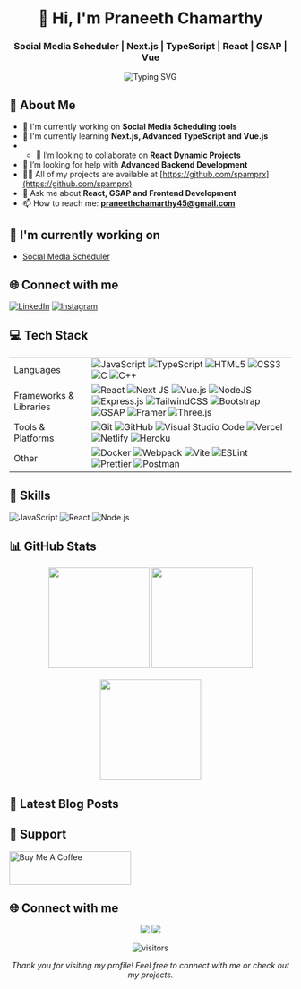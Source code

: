 <h1 align="center">👋 Hi, I'm Praneeth Chamarthy</h1>
<h3 align="center">Social Media Scheduler | Next.js | TypeScript | React | GSAP | Vue</h3>

<p align="center">
  <img src="https://readme-typing-svg.herokuapp.com?font=Fira+Code&pause=1000&color=2986CC&center=true&vCenter=true&width=435&lines=Front+End+Developer;Always+learning+new+things" alt="Typing SVG" />
</p>

## 🚀 About Me
- 🔭 I'm currently working on **Social Media Scheduling tools**
- 🌱 I'm currently learning **Next.js, Advanced TypeScript and Vue.js**
- - 👯 I’m looking to collaborate on **React Dynamic Projects**
- 🤝 I’m looking for help with **Advanced Backend Development**
- 👨‍💻 All of my projects are available at [https://github.com/spamprx](https://github.com/spamprx)
- 💬 Ask me about **React, GSAP and Frontend Development**
- 📫 How to reach me: **praneethchamarthy45@gmail.com**

## 🔭 I'm currently working on
- [Social Media Scheduler](https://github.com/spamprx/social-media-scheduler)

## 🌐 Connect with me
[![LinkedIn](https://img.shields.io/badge/LinkedIn-0077B5?style=for-the-badge&logo=linkedin&logoColor=white)](https://linkedin.com/in/praneeth-chamarthy)
[![Instagram](https://img.shields.io/badge/Instagram-E4405F?style=for-the-badge&logo=instagram&logoColor=white)](https://instagram.com/praneeth__chamarthy)

## 💻 Tech Stack

<table>
  <tr>
    <td>Languages</td>
    <td>
      <img src="https://img.shields.io/badge/javascript-%23323330.svg?style=for-the-badge&logo=javascript&logoColor=%23F7DF1E" alt="JavaScript" />
      <img src="https://img.shields.io/badge/typescript-%23007ACC.svg?style=for-the-badge&logo=typescript&logoColor=white" alt="TypeScript" />
      <img src="https://img.shields.io/badge/html5-%23E34F26.svg?style=for-the-badge&logo=html5&logoColor=white" alt="HTML5" />
      <img src="https://img.shields.io/badge/css3-%231572B6.svg?style=for-the-badge&logo=css3&logoColor=white" alt="CSS3" />
      <img src="https://img.shields.io/badge/c-%2300599C.svg?style=for-the-badge&logo=c&logoColor=white" alt="C" />
      <img src="https://img.shields.io/badge/c++-%2300599C.svg?style=for-the-badge&logo=c%2B%2B&logoColor=white" alt="C++" />
    </td>
  </tr>
  <tr>
    <td>Frameworks & Libraries</td>
    <td>
      <img src="https://img.shields.io/badge/react-%2320232a.svg?style=for-the-badge&logo=react&logoColor=%2361DAFB" alt="React" />
      <img src="https://img.shields.io/badge/Next-black?style=for-the-badge&logo=next.js&logoColor=white" alt="Next JS" />
      <img src="https://img.shields.io/badge/vuejs-%2335495e.svg?style=for-the-badge&logo=vuedotjs&logoColor=%234FC08D" alt="Vue.js" />
      <img src="https://img.shields.io/badge/node.js-6DA55F?style=for-the-badge&logo=node.js&logoColor=white" alt="NodeJS" />
      <img src="https://img.shields.io/badge/express.js-%23404d59.svg?style=for-the-badge&logo=express&logoColor=%2361DAFB" alt="Express.js" />
      <img src="https://img.shields.io/badge/tailwindcss-%2338B2AC.svg?style=for-the-badge&logo=tailwind-css&logoColor=white" alt="TailwindCSS" />
      <img src="https://img.shields.io/badge/bootstrap-%23563D7C.svg?style=for-the-badge&logo=bootstrap&logoColor=white" alt="Bootstrap" />
      <img src="https://img.shields.io/badge/GSAP-88CE02?style=for-the-badge&logo=greensock&logoColor=white" alt="GSAP" />
      <img src="https://img.shields.io/badge/Framer-black?style=for-the-badge&logo=framer&logoColor=blue" alt="Framer" />
      <img src="https://img.shields.io/badge/threejs-black?style=for-the-badge&logo=three.js&logoColor=white" alt="Three.js" />
    </td>
  </tr>
  <tr>
    <td>Tools & Platforms</td>
    <td>
      <img src="https://img.shields.io/badge/git-%23F05033.svg?style=for-the-badge&logo=git&logoColor=white" alt="Git" />
      <img src="https://img.shields.io/badge/github-%23121011.svg?style=for-the-badge&logo=github&logoColor=white" alt="GitHub" />
      <img src="https://img.shields.io/badge/Visual%20Studio%20Code-0078d7.svg?style=for-the-badge&logo=visual-studio-code&logoColor=white" alt="Visual Studio Code" />
      <img src="https://img.shields.io/badge/vercel-%23000000.svg?style=for-the-badge&logo=vercel&logoColor=white" alt="Vercel" />
      <img src="https://img.shields.io/badge/netlify-%23000000.svg?style=for-the-badge&logo=netlify&logoColor=#00C7B7" alt="Netlify" />
      <img src="https://img.shields.io/badge/heroku-%23430098.svg?style=for-the-badge&logo=heroku&logoColor=white" alt="Heroku" />
    </td>
  </tr>
  <tr>
    <td>Other</td>
    <td>
      <img src="https://img.shields.io/badge/docker-%230db7ed.svg?style=for-the-badge&logo=docker&logoColor=white" alt="Docker" />
      <img src="https://img.shields.io/badge/webpack-%238DD6F9.svg?style=for-the-badge&logo=webpack&logoColor=black" alt="Webpack" />
      <img src="https://img.shields.io/badge/vite-%23646CFF.svg?style=for-the-badge&logo=vite&logoColor=white" alt="Vite" />
      <img src="https://img.shields.io/badge/ESLint-4B3263?style=for-the-badge&logo=eslint&logoColor=white" alt="ESLint" />
      <img src="https://img.shields.io/badge/Prettier-F7B93E?style=for-the-badge&logo=prettier&logoColor=white" alt="Prettier" />
      <img src="https://img.shields.io/badge/Postman-FF6C37?style=for-the-badge&logo=postman&logoColor=white" alt="Postman" />
    </td>
  </tr>
</table>

## 💼 Skills
![JavaScript](https://progress-bar.dev/90/?title=JavaScript)
![React](https://progress-bar.dev/85/?title=React)
![Node.js](https://progress-bar.dev/80/?title=Node.js)

## 📊 GitHub Stats

<div align="center">
  <img height="180em" src="https://github-readme-stats.vercel.app/api?username=spamprx&show_icons=true&theme=radical" />
  <img height="180em" src="https://github-readme-streak-stats.herokuapp.com/?user=spamprx&theme=radical" />
</div>
<br/>
<div align="center">
  <img height="180em" src="https://github-profile-summary-cards.vercel.app/api/cards/profile-details?username=spamprx&theme=radical" />
</div>

## 📘 Latest Blog Posts
<!-- BLOG-POST-LIST:START -->
<!-- BLOG-POST-LIST:END -->

## 🙏 Support
<a href="https://www.buymeacoffee.com/praneethchamarthy" target="_blank"><img src="https://cdn.buymeacoffee.com/buttons/v2/default-yellow.png" alt="Buy Me A Coffee" style="height: 60px !important;width: 217px !important;" ></a>

## 🌐 Connect with me
<p align="center">
  <a href="https://linkedin.com/in/praneeth-chamarthy" target="_blank"><img src="https://img.icons8.com/color/48/000000/linkedin.png"/></a>
  <a href="https://instagram.com/praneeth__chamarthy" target="_blank"><img src="https://img.icons8.com/color/48/000000/instagram-new.png"/></a>
</p>

<p align="center">
  <img src="https://visitor-badge.laobi.icu/badge?page_id=spamprx" alt="visitors"/>
</p>

<p align="center">
  <i>Thank you for visiting my profile! Feel free to connect with me or check out my projects.</i>
</p>
